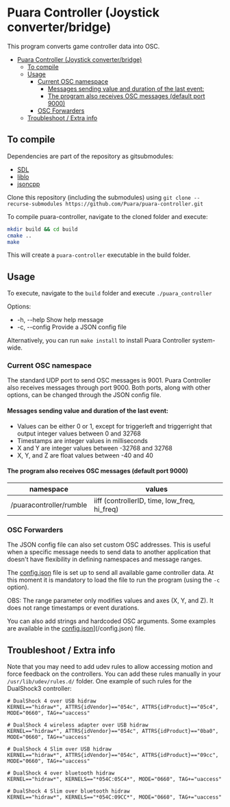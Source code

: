 # Puara Controller (Joystick converter/bridge)

This program converts game controller data into OSC.

- [Puara Controller (Joystick converter/bridge)](#puara-controller-joystick-converterbridge)
  - [To compile](#to-compile)
  - [Usage](#usage)
    - [Current OSC namespace](#current-osc-namespace)
      - [Messages sending value and duration of the last event:](#messages-sending-value-and-duration-of-the-last-event)
      - [The program also receives OSC messages (default port 9000)](#the-program-also-receives-osc-messages-default-port-9000)
    - [OSC Forwarders](#osc-forwarders)
  - [Troubleshoot / Extra info](#troubleshoot--extra-info)

## To compile

Dependencies are part of the repository as gitsubmodules:

- [SDL](https://github.com/libsdl-org/SDL.git)
- [liblo](https://github.com/radarsat1/liblo.git)
- [jsoncpp](https://github.com/open-source-parsers/jsoncpp.git)

Clone this repository (including the submodules) using `git clone --recurse-submodules https://github.com/Puara/puara-controller.git`

To compile puara-controller, navigate to the cloned folder and execute:

```bash
mkdir build && cd build
cmake ..
make
```
This will create a `puara-controller` executable in the build folder.

## Usage

To execute, navigate to the `build` folder and execute `./puara_controller`

Options:

* -h, --help      Show help message
* -c, --config    Provide a JSON config file

Alternatively, you can run `make install` to install Puara Controller system-wide.

### Current OSC namespace

The standard UDP port to send OSC messages is 9001. 
Puara Controller also receives messages through port 9000.
Both ports, along with other options, can be changed through the JSON config file.

#### Messages sending value and duration of the last event:

* Values can be either 0 or 1, except for triggerleft and triggerright that output integer values between 0 and 32768
* Timestamps are integer values in milliseconds
* X and Y are integer values between -32768 and 32768
* X, Y, and Z are float values between -40 and 40

#### The program also receives OSC messages (default port 9000)

| namespace                | values                                         |
|--------------------------|------------------------------------------------|
| /puaracontroller/rumble  |  iiff  (controllerID, time, low_freq, hi_freq) |

### OSC Forwarders

The JSON config file can also set custom OSC addresses.
This is useful when a specific message needs to send data to another application that doesn't have flexibility in defining namespaces and message ranges.

The [config.json](/config.json) file is set up to send all available game controller data. At this moment it is mandatory to load the file to run the program (using the `-c` option).  

OBS: The range parameter only modifies values and axes (X, Y, and Z). It does not range timestamps or event durations.

You can also add strings and hardcoded OSC arguments. Some examples are available in the [config.json](/config.json)](/config.json) file.

## Troubleshoot / Extra info

Note that you may need to add udev rules to allow accessing motion and force feedback on the controllers. You can add these rules manually in your `/usr/lib/udev/rules.d/` folder. 
One example of such rules for the DualShock3 controller:

```
# DualShock 4 over USB hidraw
KERNEL=="hidraw*", ATTRS{idVendor}=="054c", ATTRS{idProduct}=="05c4", MODE="0660", TAG+="uaccess"

# DualShock 4 wireless adapter over USB hidraw
KERNEL=="hidraw*", ATTRS{idVendor}=="054c", ATTRS{idProduct}=="0ba0", MODE="0660", TAG+="uaccess"

# DualShock 4 Slim over USB hidraw
KERNEL=="hidraw*", ATTRS{idVendor}=="054c", ATTRS{idProduct}=="09cc", MODE="0660", TAG+="uaccess"

# DualShock 4 over bluetooth hidraw
KERNEL=="hidraw*", KERNELS=="*054C:05C4*", MODE="0660", TAG+="uaccess"

# DualShock 4 Slim over bluetooth hidraw
KERNEL=="hidraw*", KERNELS=="*054C:09CC*", MODE="0660", TAG+="uaccess"
```
